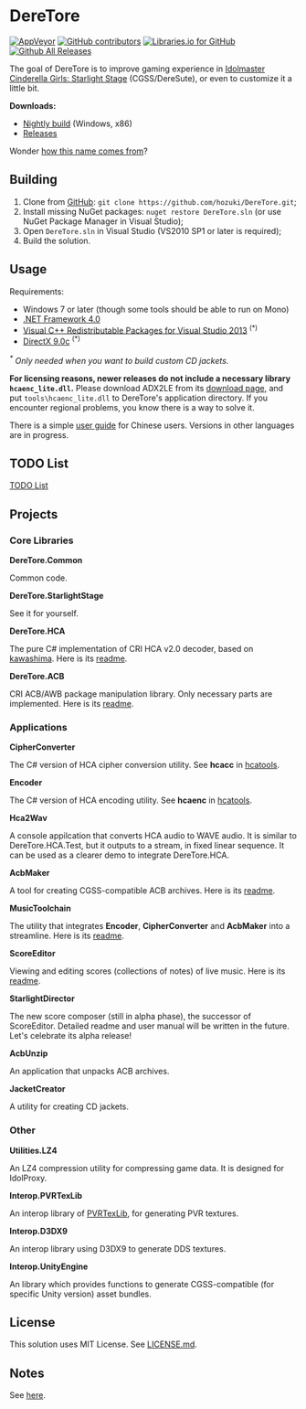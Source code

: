 # DereTore

[![AppVeyor](https://img.shields.io/appveyor/ci/hozuki/DereTore.svg)](https://ci.appveyor.com/project/hozuki/deretore)
[![GitHub contributors](https://img.shields.io/github/contributors/hozuki/DereTore.svg)](https://github.com/hozuki/DereTore/graphs/contributors)
[![Libraries.io for GitHub](https://img.shields.io/librariesio/github/hozuki/DereTore.svg)](https://github.com/houzki/DereTore)
[![Github All Releases](https://img.shields.io/github/downloads/hozuki/DereTore/total.svg)](https://github.com/hozuki/DereTore/releases)

The goal of DereTore is to improve gaming experience in [Idolmaster Cinderella Girls: Starlight Stage](http://www.project-imas.com/wiki/THE_iDOLM@STER_Cinderella_Girls%3A_Starlight_Stage)
(CGSS/DereSute), or even to customize it a little bit.

**Downloads:**

- [Nightly build](https://ci.appveyor.com/api/projects/hozuki/DereTore/artifacts/deretore-toolkit-x86.zip?job=Platform%3A+x86) (Windows, x86)
- [Releases](https://github.com/hozuki/DereTore/releases)

Wonder [how this name comes from](Notes.md#the-name)?

## Building

1. Clone from [GitHub](https://github.com/hozuki/DereTore.git): `git clone https://github.com/hozuki/DereTore.git`;
2. Install missing NuGet packages: `nuget restore DereTore.sln` (or use NuGet Package Manager in Visual Studio);
3. Open `DereTore.sln` in Visual Studio (VS2010 SP1 or later is required);
4. Build the solution.

## Usage

Requirements:

- Windows 7 or later (though some tools should be able to run on Mono)
- [.NET Framework 4.0](https://www.microsoft.com/en-us/download/details.aspx?id=17718)
- [Visual C++ Redistributable Packages for Visual Studio 2013](https://www.microsoft.com/en-us/download/details.aspx?id=40784) <sup>(*)</sup>
- [DirectX 9.0c](https://www.microsoft.com/en-us/download/details.aspx?id=8109) <sup>(*)</sup>

_<sup>*</sup> Only needed when you want to build custom CD jackets._

**For licensing reasons, newer releases do not include a necessary library `hcaenc_lite.dll`.** Please download ADX2LE from its [download page](http://www.adx2le.com/download/index.html), and put
`tools\hcaenc_lite.dll` to DereTore's application directory. If you encounter regional problems, you know there is a way to solve it.

There is a simple [user guide](DereTore.Applications.StarlightDirector/docs/user-guide_zh-CN.md) for Chinese users. Versions in other languages are in progress.

## TODO List

[TODO List](TODO.md)

## Projects

### Core Libraries

**DereTore.Common**

Common code.

**DereTore.StarlightStage**

See it for yourself.

**DereTore.HCA**

The pure C# implementation of CRI HCA v2.0 decoder, based on [kawashima](https://github.com/Hozuki/kawashima).
Here is its [readme](DereTore.HCA/README.md).

**DereTore.ACB**

CRI ACB/AWB package manipulation library. Only necessary parts are implemented. Here is its [readme](DereTore.ACB/README.md).

### Applications

**CipherConverter**

The C# version of HCA cipher conversion utility. See **hcacc** in [hcatools](https://github.com/Hozuki/hcatools).

**Encoder**

The C# version of HCA encoding utility. See **hcaenc** in [hcatools](https://github.com/Hozuki/hcatools).

**Hca2Wav**

A console appilcation that converts HCA audio to WAVE audio. It is similar to DereTore.HCA.Test,
but it outputs to a stream, in fixed linear sequence. It can be used as a clearer demo to integrate
DereTore.HCA.

**AcbMaker**

A tool for creating CGSS-compatible ACB archives. Here is its [readme](DereTore.Applications.AcbMaker/README.md).

**MusicToolchain**

The utility that integrates **Encoder**, **CipherConverter** and **AcbMaker** into a streamline. Here
is its [readme](DereTore.Applications.MusicToolchain/README.md).

**ScoreEditor**

Viewing and editing scores (collections of notes) of live music. Here is its [readme](DereTore.Applications.ScoreEditor/README.md).

**StarlightDirector**

The new score composer (still in alpha phase), the successor of ScoreEditor. Detailed readme and user manual will be written
in the future. Let's celebrate its alpha release!

**AcbUnzip**

An application that unpacks ACB archives.

**JacketCreator**

A utility for creating CD jackets.

### Other

**Utilities.LZ4**

An LZ4 compression utility for compressing game data. It is designed for IdolProxy.

**Interop.PVRTexLib**

An interop library of [PVRTexLib](https://community.imgtec.com/developers/powervr/graphics-sdk/), for generating PVR textures.

**Interop.D3DX9**

An interop library using D3DX9 to generate DDS textures.

**Interop.UnityEngine**

An library which provides functions to generate CGSS-compatible (for specific Unity version) asset bundles.

## License

This solution uses MIT License. See [LICENSE.md](LICENSE.md).

## Notes

See [here](Notes.md).
